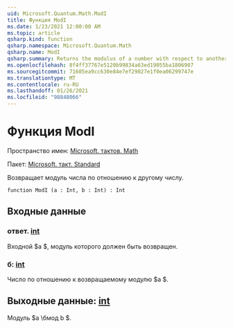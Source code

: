 ```yaml
---
uid: Microsoft.Quantum.Math.ModI
title: Функция ModI
ms.date: 1/23/2021 12:00:00 AM
ms.topic: article
qsharp.kind: function
qsharp.namespace: Microsoft.Quantum.Math
qsharp.name: ModI
qsharp.summary: Returns the modulus of a number with respect to another number.
ms.openlocfilehash: 8f4ff37767e5120b99834a63ed19055ba1806907
ms.sourcegitcommit: 71605ea9cc630e84e7ef29027e1f0ea06299747e
ms.translationtype: MT
ms.contentlocale: ru-RU
ms.lasthandoff: 01/26/2021
ms.locfileid: "98848066"
---
```

# <a name="modi-function"></a>Функция ModI

Пространство имен: [Microsoft. тактов. Math](xref:Microsoft.Quantum.Math)

Пакет: [Microsoft. такт. Standard](https://nuget.org/packages/Microsoft.Quantum.Standard)


Возвращает модуль числа по отношению к другому числу.

```qsharp
function ModI (a : Int, b : Int) : Int
```


## <a name="input"></a>Входные данные

### <a name="a--int"></a>ответ. [int](xref:microsoft.quantum.lang-ref.int)

Входной $a $, модуль которого должен быть возвращен.


### <a name="b--int"></a>б: [int](xref:microsoft.quantum.lang-ref.int)

Число по отношению к возвращаемому модулю $a $.



## <a name="output--int"></a>Выходные данные: [int](xref:microsoft.quantum.lang-ref.int)

Модуль $a \бмод b $.